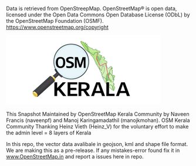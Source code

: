Data is retrieved from OpenStreepMap. 
OpenStreetMap® is open data, licensed under the Open Data Commons Open Database License (ODbL) by the OpenStreetMap Foundation (OSMF).
https://www.openstreetmap.org/copyright

![OpenStreetMap Kerala Community](img/OSMKerala.png?thumbnail)

This Snapshot Maintained by OpenStreetMap Kerala Community by Naveen Francis (naveenpf) and Manoj Karingamadathil (manojkmohan). OSM Kerala Community Thanking Heinz Vieth (Heinz_V) for the 
voluntary effort to make the admin level = 8 layers of Kerala

In this repo, the vector data avalibale in geojson, kml and shape file format. We are making this as a pre-release. If any mistakes-error found fix it in www.OpenStreetMap.in and report a issues here in repo.
